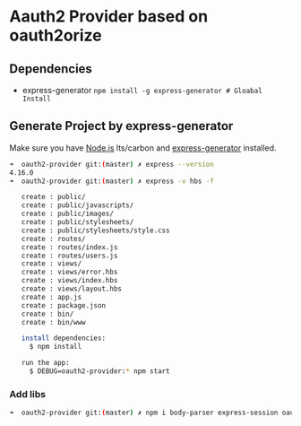 # Aauth2 Provider based on oauth2orize

## Dependencies

 * express-generator `npm install -g express-generator # Gloabal Install`

## Generate Project by express-generator

Make sure you have [Node.js](http://nodejs.org/) lts/carbon and [express-generator](http://wiki.li3huo.com/Node.js#express-generator) installed.

```bash
➜  oauth2-provider git:(master) ✗ express --version
4.16.0
➜  oauth2-provider git:(master) ✗ express -v hbs -f

   create : public/
   create : public/javascripts/
   create : public/images/
   create : public/stylesheets/
   create : public/stylesheets/style.css
   create : routes/
   create : routes/index.js
   create : routes/users.js
   create : views/
   create : views/error.hbs
   create : views/index.hbs
   create : views/layout.hbs
   create : app.js
   create : package.json
   create : bin/
   create : bin/www

   install dependencies:
     $ npm install

   run the app:
     $ DEBUG=oauth2-provider:* npm start
```

### Add libs 

```bash
➜  oauth2-provider git:(master) ✗ npm i body-parser express-session oauth2orize
```